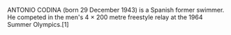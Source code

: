 ANTONIO CODINA (born 29 December 1943) is a Spanish former swimmer. He competed in the men's 4 × 200 metre freestyle relay at the 1964 Summer Olympics.[1]
